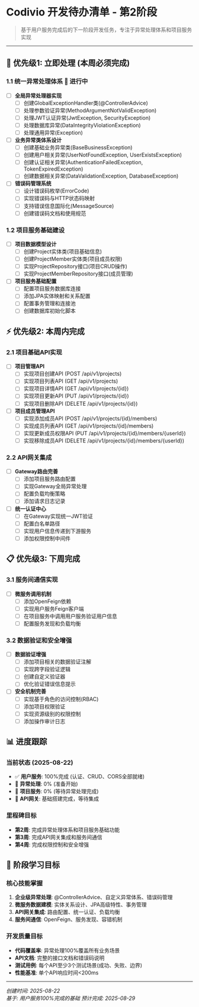 # Codivio 开发待办清单 - 第2阶段

> 基于用户服务完成后的下一阶段开发任务，专注于异常处理体系和项目服务实现

---

## 🚨 优先级1: 立即处理 (本周必须完成)

### 1.1 统一异常处理体系 🔄 进行中
- [ ] **全局异常处理器实现**
  - [ ] 创建GlobalExceptionHandler类(@ControllerAdvice)
  - [ ] 处理参数验证异常(MethodArgumentNotValidException)
  - [ ] 处理JWT认证异常(JwtException, SecurityException)
  - [ ] 处理数据库异常(DataIntegrityViolationException)
  - [ ] 处理通用异常(Exception)

- [ ] **业务异常类体系设计**
  - [ ] 创建基础业务异常类(BaseBusinessException)
  - [ ] 创建用户相关异常(UserNotFoundException, UserExistsException)
  - [ ] 创建认证相关异常(AuthenticationFailedException, TokenExpiredException)
  - [ ] 创建数据相关异常(DataValidationException, DatabaseException)

- [ ] **错误码管理系统**
  - [ ] 设计错误码枚举(ErrorCode)
  - [ ] 实现错误码与HTTP状态码映射
  - [ ] 支持错误信息国际化(MessageSource)
  - [ ] 创建错误码文档和使用规范

### 1.2 项目服务基础建设
- [ ] **项目数据模型设计**
  - [ ] 创建Project实体类(项目基础信息)
  - [ ] 创建ProjectMember实体类(项目成员权限)
  - [ ] 实现ProjectRepository接口(项目CRUD操作)
  - [ ] 实现ProjectMemberRepository接口(成员管理)

- [ ] **项目服务基础配置**
  - [ ] 配置项目服务数据库连接
  - [ ] 添加JPA实体映射和关系配置
  - [ ] 配置事务管理和连接池
  - [ ] 创建数据库初始化脚本

## ⚡ 优先级2: 本周内完成

### 2.1 项目基础API实现
- [ ] **项目管理API**
  - [ ] 实现项目创建API (POST /api/v1/projects)
  - [ ] 实现项目列表API (GET /api/v1/projects)
  - [ ] 实现项目详情API (GET /api/v1/projects/{id})
  - [ ] 实现项目更新API (PUT /api/v1/projects/{id})
  - [ ] 实现项目删除API (DELETE /api/v1/projects/{id})

- [ ] **项目成员管理API**
  - [ ] 实现添加成员API (POST /api/v1/projects/{id}/members)
  - [ ] 实现成员列表API (GET /api/v1/projects/{id}/members)
  - [ ] 实现更新成员权限API (PUT /api/v1/projects/{id}/members/{userId})
  - [ ] 实现移除成员API (DELETE /api/v1/projects/{id}/members/{userId})

### 2.2 API网关集成
- [ ] **Gateway路由完善**
  - [ ] 添加项目服务路由配置
  - [ ] 实现Gateway全局异常处理
  - [ ] 配置负载均衡策略
  - [ ] 添加请求日志记录

- [ ] **统一认证中心**
  - [ ] 在Gateway实现统一JWT验证
  - [ ] 配置白名单路径
  - [ ] 实现用户信息传递到下游服务
  - [ ] 添加权限控制中间件

## 📋 优先级3: 下周完成

### 3.1 服务间通信实现
- [ ] **微服务调用机制**
  - [ ] 添加OpenFeign依赖
  - [ ] 实现用户服务Feign客户端
  - [ ] 在项目服务中调用用户服务验证用户信息
  - [ ] 配置服务发现和负载均衡

### 3.2 数据验证和安全增强
- [ ] **数据验证增强**
  - [ ] 添加项目相关的数据验证注解
  - [ ] 实现跨字段验证逻辑
  - [ ] 创建自定义验证器
  - [ ] 优化验证错误信息提示

- [ ] **安全机制完善**
  - [ ] 实现基于角色的访问控制(RBAC)
  - [ ] 添加项目权限验证
  - [ ] 实现资源级别的权限控制
  - [ ] 添加操作审计日志

## 📊 进度跟踪

### 当前状态 (2025-08-22)
- ✅ **用户服务**: 100%完成 (认证、CRUD、CORS全部就绪)
- 🔄 **异常处理**: 0% (准备开始)
- 🔄 **项目服务**: 0% (等待异常处理完成)
- 🔄 **API网关**: 基础搭建完成，等待集成

### 里程碑目标
- **第2周**: 完成异常处理体系和项目服务基础功能
- **第3周**: 完成API网关集成和服务间通信
- **第4周**: 完成权限控制和安全增强

## 🎯 阶段学习目标

### 核心技能掌握
1. **企业级异常处理**: @ControllerAdvice、自定义异常体系、错误码管理
2. **微服务数据建模**: 实体关系设计、JPA高级特性、事务管理
3. **API网关集成**: 路由配置、统一认证、负载均衡
4. **服务间通信**: OpenFeign、服务发现、容错机制

### 开发质量目标
- **代码覆盖率**: 异常处理100%覆盖所有业务场景
- **API文档**: 完整的接口文档和错误码说明
- **测试用例**: 每个API至少3个测试场景(成功、失败、边界)
- **性能基准**: 单个API响应时间<200ms

---

*创建时间: 2025-08-22*  
*基于: 用户服务100%完成的基础*
*预计完成: 2025-08-29*